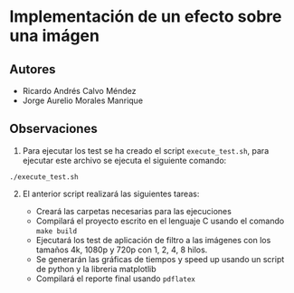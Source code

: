 # Implementación de un efecto sobre una imágen

## Autores

* Ricardo Andrés Calvo Méndez
* Jorge Aurelio Morales Manrique


## Observaciones

1. Para ejecutar los test se ha creado el script `execute_test.sh`, para ejecutar este archivo se ejecuta el siguiente comando:

```
./execute_test.sh
```

2. El anterior script realizará las siguientes tareas:

    * Creará las carpetas necesarias para las ejecuciones
    * Compilará el proyecto escrito en el lenguaje C usando el comando `make build`
    * Ejecutará los test de aplicación de filtro a las imágenes con los tamaños 4k, 1080p y 720p con 1, 2, 4, 8 hilos.
    * Se generarán las gráficas de tiempos y speed up usando un script de python y la libreria matplotlib
    * Compilará el reporte final usando `pdflatex`
    